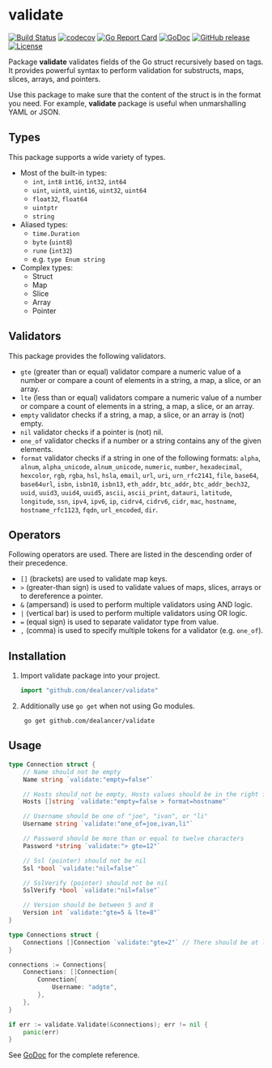 # validate
[![Build Status](https://travis-ci.org/dealancer/validate.svg?branch=v1)](https://travis-ci.org/dealancer/validate)
[![codecov](https://codecov.io/gh/dealancer/validate/branch/v1/graph/badge.svg)](https://codecov.io/gh/dealancer/validate)
[![Go Report Card](https://goreportcard.com/badge/github.com/dealancer/validate)](https://goreportcard.com/report/github.com/dealancer/validate)
[![GoDoc](https://godoc.org/github.com/dealancer/validate?status.svg)](https://godoc.org/github.com/dealancer/validate)
[![GitHub release](https://img.shields.io/github/release/dealancer/validate.svg)](https://github.com/dealancer/validate/releases)
[![License](https://img.shields.io/github/license/dealancer/validate.svg)](./LICENSE)

Package **validate** validates fields of the Go struct recursively based on tags.
It provides powerful syntax to perform validation for substructs, maps, slices, arrays, and pointers.

Use this package to make sure that the content of the struct is in the format you need.
For example, **validate** package is useful when unmarshalling YAML or JSON.

## Types

This package supports a wide variety of types.

* Most of the built-in types:
  * `int`, `int8` `int16`, `int32`, `int64`
  * `uint`, `uint8`, `uint16`, `uint32`, `uint64`
  * `float32`, `float64`
  * `uintptr`
  * `string`
* Aliased types:
  * `time.Duration`
  * `byte` (`uint8`)
  * `rune` (`int32`)
  * e.g. `type Enum string`
* Complex types:
  * Struct
  * Map
  * Slice
  * Array
  * Pointer

## Validators

This package provides the following validators.

* `gte` (greater than or equal) validator compare a numeric value of a number or compare a count of elements in a string, a map, a slice, or an array.
* `lte` (less than or equal) validators compare a numeric value of a number or compare a count of elements in a string, a map, a slice, or an array.
* `empty` validator checks if a string, a map, a slice, or an array is (not) empty.
* `nil` validator checks if a pointer is (not) nil.
* `one_of` validator checks if a number or a string contains any of the given elements.
* `format` validator checks if a string in one of the following formats: `alpha`, `alnum`, `alpha_unicode`, `alnum_unicode`, `numeric`, `number`, `hexadecimal`, `hexcolor`, `rgb`, `rgba`, `hsl`, `hsla`, `email`, `url`, `uri`, `urn_rfc2141`, `file`, `base64`, `base64url`, `isbn`, `isbn10`, `isbn13`, `eth_addr`, `btc_addr`, `btc_addr_bech32`, `uuid`, `uuid3`, `uuid4`, `uuid5`, `ascii`, `ascii_print`, `datauri`, `latitude`, `longitude`, `ssn`, `ipv4`, `ipv6`, `ip`, `cidrv4`, `cidrv6`, `cidr`, `mac`, `hostname`, `hostname_rfc1123`, `fqdn`, `url_encoded`, `dir`.

## Operators

Following operators are used. There are listed in the descending order of their precedence.

* `[]` (brackets) are used to validate map keys.
* `>` (greater-than sign) is used to validate values of maps, slices, arrays or to dereference a pointer.
* `&` (ampersand) is used to perform multiple validators using AND logic.
* `|` (vertical bar) is used to perform multiple validators using OR logic.
* `=` (equal sign) is used to separate validator type from value.
* `,` (comma) is used to specify multiple tokens for a validator (e.g. `one_of`).

## Installation

1. Import validate package into your project.
   ```go
   import "github.com/dealancer/validate"
   ```
2. Additionally use `go get` when not using Go modules.
   ```
    go get github.com/dealancer/validate
    ```

## Usage

```go
type Connection struct {
    // Name should not be empty
    Name string `validate:"empty=false"`

    // Hosts should not be empty, Hosts values should be in the right format
    Hosts []string `validate:"empty=false > format=hostname"`

    // Username should be one of "joe", "ivan", or "li"
    Username string `validate:"one_of=joe,ivan,li"`

    // Password should be more than or equal to twelve characters
    Password *string `validate:"> gte=12"`

    // Ssl (pointer) should not be nil
    Ssl *bool `validate:"nil=false"`

    // SslVerify (pointer) should not be nil
    SslVerify *bool `validate:"nil=false"`

    // Version should be between 5 and 8
    Version int `validate:"gte=5 & lte=8"`
}

type Connections struct {
	Connections []Connection `validate:"gte=2"` // There should be at least two connections
}
```

```go
connections := Connections{
	Connections: []Connection{
		Connection{
			Username: "adgte",
		},
	},
}

if err := validate.Validate(&connections); err != nil {
	panic(err)
}
```

See [GoDoc](https://godoc.org/github.com/dealancer/validate) for the complete reference.